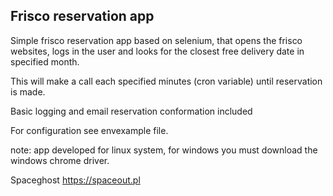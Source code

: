 ## Frisco reservation app

Simple frisco reservation app based on selenium, that opens the frisco websites, logs in the user and looks for the closest free delivery date in specified month. 

This will make a call each specified minutes (cron variable) until reservation is made.  

Basic logging and email reservation conformation included

For configuration see envexample file. 

note: app developed for linux system, for windows you must download the windows chrome driver. 


Spaceghost
https://spaceout.pl